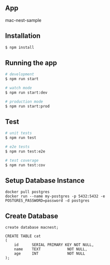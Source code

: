 ## App

mac-nest-sample

## Installation

```bash
$ npm install
```

## Running the app

```bash
# development
$ npm run start

# watch mode
$ npm run start:dev

# production mode
$ npm run start:prod
```

## Test

```bash
# unit tests
$ npm run test

# e2e tests
$ npm run test:e2e

# test coverage
$ npm run test:cov
```

## Setup Database Instance
```
docker pull postgres
docker run --name my-postgres -p 5432:5432 -e POSTGRES_PASSWORD=password -d postgres
```

## Create Database 
```
create database macnest;

CREATE TABLE cat
(
    id      SERIAL PRIMARY KEY NOT NULL,
    name    TEXT            NOT NULL,
    age     INT             NOT NULL
);
```
